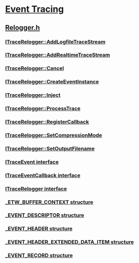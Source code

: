 # [Event Tracing](../_etw/index.md)
## [Relogger.h](index.md)
### [ITraceRelogger::AddLogfileTraceStream](../relogger/nf-relogger-itracerelogger-addlogfiletracestream.md)
### [ITraceRelogger::AddRealtimeTraceStream](../relogger/nf-relogger-itracerelogger-addrealtimetracestream.md)
### [ITraceRelogger::Cancel](../relogger/nf-relogger-itracerelogger-cancel.md)
### [ITraceRelogger::CreateEventInstance](../relogger/nf-relogger-itracerelogger-createeventinstance.md)
### [ITraceRelogger::Inject](../relogger/nf-relogger-itracerelogger-inject.md)
### [ITraceRelogger::ProcessTrace](../relogger/nf-relogger-itracerelogger-processtrace.md)
### [ITraceRelogger::RegisterCallback](../relogger/nf-relogger-itracerelogger-registercallback.md)
### [ITraceRelogger::SetCompressionMode](../relogger/nf-relogger-itracerelogger-setcompressionmode.md)
### [ITraceRelogger::SetOutputFilename](../relogger/nf-relogger-itracerelogger-setoutputfilename.md)
### [ITraceEvent interface](../relogger/nn-relogger-itraceevent.md)
### [ITraceEventCallback interface](../relogger/nn-relogger-itraceeventcallback.md)
### [ITraceRelogger interface](../relogger/nn-relogger-itracerelogger.md)
### [_ETW_BUFFER_CONTEXT structure](../relogger/ns-relogger-_etw_buffer_context.md)
### [_EVENT_DESCRIPTOR structure](../relogger/ns-relogger-_event_descriptor.md)
### [_EVENT_HEADER structure](../relogger/ns-relogger-_event_header.md)
### [_EVENT_HEADER_EXTENDED_DATA_ITEM structure](../relogger/ns-relogger-_event_header_extended_data_item.md)
### [_EVENT_RECORD structure](../relogger/ns-relogger-_event_record.md)
